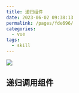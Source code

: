 ```yaml
---
title: 递归组件
date: 2023-06-02 09:38:13
permalink: /pages/fde696/
categories:
  - vue
tags:
  - skill
---
```


<img src='https://dyzhwork.github.io/images/Avatar/avatar2.jpeg'>

<!-- more -->

## 递归调用组件
